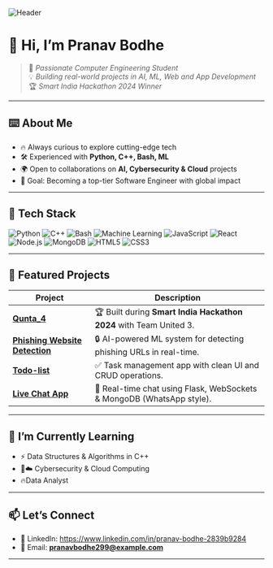 <!-- Banner -->
![Header](https://capsule-render.vercel.app/api?type=rect&color=0:FF512F,100:F09819&height=100&section=header&text=🔥%20Pranav%20Bodhe%20🔥&fontSize=40&fontColor=ffffff)

# 👋 Hi, I’m Pranav Bodhe  

> 🚀 *Passionate Computer Engineering Student*  
> 💡 *Building real-world projects in AI, ML, Web and App Development*  
> 🏆 *Smart India Hackathon 2024 Winner*  

---

## ⌨️ About Me  

- 🔥 Always curious to explore cutting-edge tech  
- 🛠️ Experienced with **Python, C++, Bash, ML**  
- 🌍 Open to collaborations on **AI, Cybersecurity & Cloud** projects  
- 🎯 Goal: Becoming a top-tier Software Engineer with global impact  

---

## 🔧 Tech Stack  

![Python](https://img.shields.io/badge/Python-3776AB?logo=python&logoColor=white)
![C++](https://img.shields.io/badge/C++-00599C?logo=cplusplus&logoColor=white)
![Bash](https://img.shields.io/badge/Bash-121011?logo=gnu-bash&logoColor=white)
![Machine Learning](https://img.shields.io/badge/Machine%20Learning-FF6F00?logo=tensorflow&logoColor=white)
![JavaScript](https://img.shields.io/badge/JavaScript-F7DF1E?logo=javascript&logoColor=black)
![React](https://img.shields.io/badge/React-61DAFB?logo=react&logoColor=black)
![Node.js](https://img.shields.io/badge/Node.js-339933?logo=node.js&logoColor=white)
![MongoDB](https://img.shields.io/badge/MongoDB-47A248?logo=mongodb&logoColor=white)
![HTML5](https://img.shields.io/badge/HTML5-E34F26?logo=html5&logoColor=white)
![CSS3](https://img.shields.io/badge/CSS3-1572B6?logo=css3&logoColor=white)

---

## 🚀 Featured Projects  

| Project | Description |
|---------|-------------|
| **[Qunta_4](https://github.com/PranavBodhe/Qunta_4)** | 🏆 Built during **Smart India Hackathon 2024** with Team United 3. |
| **[Phishing Website Detection](#)** | 🔒 AI-powered ML system for detecting phishing URLs in real-time. |
| **[Todo-list](https://github.com/PranavBodhe/Todo-list)** | ✅ Task management app with clean UI and CRUD operations. |
| **[Live Chat App](#)** | 💬 Real-time chat using Flask, WebSockets & MongoDB (WhatsApp style). |

---

## 🌱 I’m Currently Learning  
  
- ⚡ Data Structures & Algorithms in C++   
- 🔐☁️ Cybersecurity & Cloud Computing
- 🔥Data Analyst 

---


## 📫 Let’s Connect  

- 🔗 LinkedIn: https://www.linkedin.com/in/pranav-bodhe-2839b9284  
- 📧 Email: **pranavbodhe299@example.com**  

---


